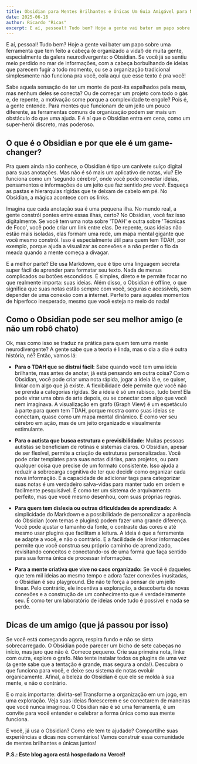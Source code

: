 ```yaml
---
title: Obsidian para Mentes Brilhantes e Únicas Um Guia Amigável para Neurodivergentes
date: 2025-06-16
author: Ricardo "Ricas"
excerpt: E aí, pessoal! Tudo bem? Hoje a gente vai bater um papo sobre uma ferramenta que tem feito a cabeça (e organizado a vida!) de muita gente, especialmente da galera neurodivergente -  o Obsidian.
---
```


E aí, pessoal! Tudo bem? Hoje a gente vai bater um papo sobre uma ferramenta que tem feito a cabeça (e organizado a vida!) de muita gente, especialmente da galera neurodivergente: o Obsidian. Se você já se sentiu meio perdido no mar de informações, com a cabeça borbulhando de ideias que parecem fugir a todo momento, ou se a organização tradicional simplesmente não funciona pra você, cola aqui que esse texto é pra você!

Sabe aquela sensação de ter um monte de post-its espalhados pela mesa, mas nenhum deles se conecta? Ou de começar um projeto com todo o gás e, de repente, a motivação some porque a complexidade te engole? Pois é, a gente entende. Para mentes que funcionam de um jeito um pouco diferente, as ferramentas comuns de organização podem ser mais um obstáculo do que uma ajuda. E é aí que o Obsidian entra em cena, como um super-herói discreto, mas poderoso.

## O que é o Obsidian e por que ele é um game-changer?

Pra quem ainda não conhece, o Obsidian é tipo um canivete suíço digital para suas anotações. Mas não é só mais um aplicativo de notas, viu? Ele funciona como um \'segundo cérebro\', onde você pode conectar ideias, pensamentos e informações de um jeito que faz sentido *pra você*. Esqueça as pastas e hierarquias rígidas que te deixam de cabelo em pé. No Obsidian, a mágica acontece com os links.

Imagina que cada anotação sua é uma pequena ilha. No mundo real, a gente constrói pontes entre essas ilhas, certo? No Obsidian, você faz isso digitalmente. Se você tem uma nota sobre \'TDAH\' e outra sobre \'Técnicas de Foco\', você pode criar um link entre elas. De repente, suas ideias não estão mais isoladas, elas formam uma rede, um mapa mental gigante que você mesmo constrói. Isso é especialmente útil para quem tem TDAH, por exemplo, porque ajuda a visualizar as conexões e a não perder o fio da meada quando a mente começa a divagar.

E a melhor parte? Ele usa Markdown, que é tipo uma linguagem secreta super fácil de aprender para formatar seu texto. Nada de menus complicados ou botões escondidos. É simples, direto e te permite focar no que realmente importa: suas ideias. Além disso, o Obsidian é offline, o que significa que suas notas estão sempre com você, seguras e acessíveis, sem depender de uma conexão com a internet. Perfeito para aqueles momentos de hiperfoco inesperado, mesmo que você esteja no meio do nada!

## Como o Obsidian pode ser seu melhor amigo (e não um robô chato)

Ok, mas como isso se traduz na prática para quem tem uma mente neurodivergente? A gente sabe que a teoria é linda, mas o dia a dia é outra história, né? Então, vamos lá:

*   **Para o TDAH que se distrai fácil:** Sabe quando você tem uma ideia brilhante, mas antes de anotar, já está pensando em outra coisa? Com o Obsidian, você pode criar uma nota rápida, jogar a ideia lá e, se quiser, linkar com algo que já existe. A flexibilidade dele permite que você não se prenda a categorias rígidas. Se a ideia é só um rabisco, tudo bem! Ela pode virar uma obra de arte depois, ou se conectar com algo que você nem imaginava. A visualização em grafo (Graph View) é um espetáculo à parte para quem tem TDAH, porque mostra como suas ideias se conectam, quase como um mapa mental dinâmico. É como ver seu cérebro em ação, mas de um jeito organizado e visualmente estimulante.

*   **Para o autista que busca estrutura e previsibilidade:** Muitas pessoas autistas se beneficiam de rotinas e sistemas claros. O Obsidian, apesar de ser flexível, permite a criação de estruturas personalizadas. Você pode criar templates para suas notas diárias, para projetos, ou para qualquer coisa que precise de um formato consistente. Isso ajuda a reduzir a sobrecarga cognitiva de ter que decidir como organizar cada nova informação. E a capacidade de adicionar tags para categorizar suas notas é um verdadeiro salva-vidas para manter tudo em ordem e facilmente pesquisável. É como ter um sistema de arquivamento perfeito, mas que você mesmo desenhou, com suas próprias regras.

*   **Para quem tem dislexia ou outras dificuldades de aprendizado:** A simplicidade do Markdown e a possibilidade de personalizar a aparência do Obsidian (com temas e plugins) podem fazer uma grande diferença. Você pode ajustar o tamanho da fonte, o contraste das cores e até mesmo usar plugins que facilitam a leitura. A ideia é que a ferramenta se adapte a você, e não o contrário. E a facilidade de linkar informações permite que você construa seu próprio caminho de aprendizado, revisitando conceitos e conectando-os de uma forma que faça sentido para sua forma única de processar informações.

*   **Para a mente criativa que vive no caos organizado:** Se você é daqueles que tem mil ideias ao mesmo tempo e adora fazer conexões inusitadas, o Obsidian é seu playground. Ele não te força a pensar de um jeito linear. Pelo contrário, ele incentiva a exploração, a descoberta de novas conexões e a construção de um conhecimento que é verdadeiramente seu. É como ter um laboratório de ideias onde tudo é possível e nada se perde.

## Dicas de um amigo (que já passou por isso)

Se você está começando agora, respira fundo e não se sinta sobrecarregado. O Obsidian pode parecer um bicho de sete cabeças no início, mas juro que não é. Comece pequeno. Crie sua primeira nota, linke com outra, explore o grafo. Não tente instalar todos os plugins de uma vez (a gente sabe que a tentação é grande, mas segura a onda!). Descubra o que funciona para você, e deixe seu sistema de notas evoluir organicamente. Afinal, a beleza do Obsidian é que ele se molda à sua mente, e não o contrário.

E o mais importante: divirta-se! Transforme a organização em um jogo, em uma exploração. Veja suas ideias florescerem e se conectarem de maneiras que você nunca imaginou. O Obsidian não é só uma ferramenta, é um convite para você entender e celebrar a forma única como sua mente funciona.

E você, já usa o Obsidian? Como ele tem te ajudado? Compartilhe suas experiências e dicas nos comentários! Vamos construir essa comunidade de mentes brilhantes e únicas juntos!

**P.S.: Este blog agora está hospedado na Vercel!**
